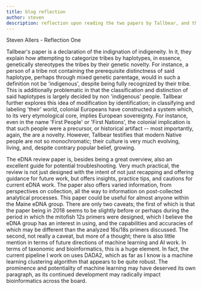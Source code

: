 ```yaml
---
title: blog reflection
author: steven
description: reflection upon reading the two papers by Tallbear, and the review of eDNA:
---
```


Steven Allers - Reflection One

  Tallbear's paper is a declaration of the indignation of indigeneity. In it, they explain how attempting to categorize tribes by haplotypes, in essence, genetically stereotypes the tribes by their genetic novelty. For instance, a person of a tribe not containing the prerequisite distinctness of said haplotype, perhaps through mixed genetic parentage, would in such a definition not be 'indigenous', despite being fully recognized by their tribe. This is additionally problematic in that the classification and distinction of said haplotypes is largely decided by non 'indigenous' people. Tallbear further explores this idea of modification by identification; in classifying and labeling 'their' world, colonial Europeans have constructed a system which, to its very etymological core, implies European sovereignty. For instance, even in the name 'First People' or 'First Nations', the colonial implication is that such people were a precursor, or historical artifact -- most importantly, again, the are a novelty. However, Tallbear testifies that modern Native people are not so monochromatic; their culture is very much evolving, living, and, despite contrary popular belief, growing.

  The eDNA review paper is, besides being a great overview, also an excellent guide for potential troubleshooting. Very much practical, the review is not just designed with the intent of not just recapping and offering guidance for future work, but offers insights, practice tips, and cautions for current eDNA work. The paper also offers varied information, from perspectives on collection, all the way to information on post-collected analytical processes. This paper could be useful for almost anyone within the Maine eDNA group. There are only two caveats; the first of which is that the paper being in 2018 seems to be slightly before or perhaps during the period in which the mitofish 12s primers were designed, which I believe the eDNA group has an interest in using, and the capabilities and accuracies of which may be different than the analyzed 16s/18s primers discussed. The second, not really a caveat, but more of a thought; there is also little mention in terms of future directions of machine learning and AI work. In terms of taxonomic and bioinformatics, this is a huge element. In fact, the current pipeline I work on uses DADA2, which as far as I know is a machine learning clustering algorithm that appears to be quite robust. The prominence and potentiality of machine learning may have deserved its own paragraph, as its continued development may radically impact bioinformatics across the board.